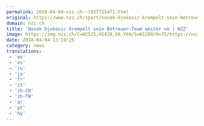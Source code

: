 ```yaml
---
permalink: 2018-04-04-nzz.ch--1937725471.html
original: https://www.nzz.ch/sport/novak-djokovic-krempelt-sein-betreuer-team-weiter-um-ld.1374214
domain: nzz.ch
title: 'Novak Djokovic krempelt sein Betreuer-Team weiter um | NZZ'
image: https://img.nzz.ch/C=W2525,H1420,X0,Y69/S=W1200/O=75/https://nzz-img.s3.amazonaws.com/2018/4/4/da5ab219-2a27-4002-8b7f-aeb94a34ea3c.jpeg
date: 2018-04-04 13:19:25
category: news
translations: 
 - 'en'
 - 'es'
 - 'ru'
 - 'ja'
 - 'fr'
 - 'it'
 - 'zh-CN'
 - 'zh-TW'
 - 'ar'
 - 'pt'
 - 'hy'
---
```


